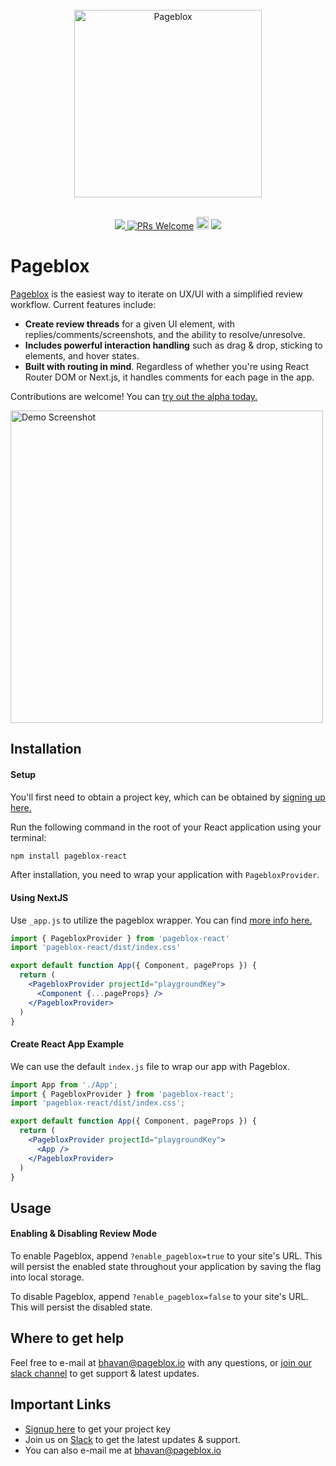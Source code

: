 <div align="center">
  <br>
  <img alt="Pageblox" src="https://i.postimg.cc/jdwrK6w6/pageblox-github-logo.png" width="300px">
<br/>
</div>
<br/>
<p align="center">
<a href="https://289qfe92z29.typeform.com/to/LJNGDV6f">
    <img src="https://img.shields.io/badge/We're%20open%20for%20alpha!-Join-%2322c55e" />
  </a>
<a href='http://makeapullrequest.com'><img alt='PRs Welcome' src='https://img.shields.io/badge/PRs-welcome-brightgreen.svg?style=shields'/></a>
<a href='https://join.slack.com/t/pagebloxworkspace/shared_invite/zt-1tdckdevn-3GmY2amkNY2ZpdD6iuIZmQ'><img alt="Join Slack Community" src="https://img.shields.io/badge/Slack-4A154B?style=for-the-badge&logo=slack&logoColor=white" height="20"/></a>
<img src="https://img.shields.io/badge/license-MIT-green" />
</p>

# Pageblox
[Pageblox](https://www.pageblox.io) is the easiest way to iterate on UX/UI with a simplified review workflow. Current features include:

- <b>Create review threads</b> for a given UI element, with replies/comments/screenshots, and the ability to resolve/unresolve.
- <b>Includes powerful interaction handling</b> such as drag & drop, sticking to elements, and hover states.
- <b>Built with routing in mind</b>. Regardless of whether you're using React Router DOM or Next.js, it handles comments for each page in the app.

Contributions are welcome! You can [try out the alpha today.](https://289qfe92z29.typeform.com/to/LJNGDV6f)

<img src="https://i.postimg.cc/SQzBSG3G/pageblox-demo-screenshot.png" alt="Demo Screenshot" width="500" />

## Installation

#### Setup

You'll first need to obtain a project key, which can be obtained by [signing up here.](https://289qfe92z29.typeform.com/to/LJNGDV6f)

Run the following command in the root of your React application using your terminal:

  ```bash
  npm install pageblox-react
  ```

After installation, you need to wrap your application with ```PagebloxProvider```.

  #### Using NextJS
  
  Use ```_app.js``` to utilize the pageblox wrapper. You can find [more info here.](https://nextjs.org/docs/advanced-features/custom-app)

  ```jsx
  import { PagebloxProvider } from 'pageblox-react'
  import 'pageblox-react/dist/index.css'

  export default function App({ Component, pageProps }) {
    return (
      <PagebloxProvider projectId="playgroundKey">
        <Component {...pageProps} />
      </PagebloxProvider>
    )
  }
  ```
  
  #### Create React App Example

  We can use the default ```index.js``` file to wrap our app with Pageblox.

  ```jsx
  import App from './App';
  import { PagebloxProvider } from 'pageblox-react';
  import 'pageblox-react/dist/index.css';

  export default function App({ Component, pageProps }) {
    return (
      <PagebloxProvider projectId="playgroundKey">
        <App />
      </PagebloxProvider>
    )
  }
  ```

## Usage

#### Enabling & Disabling Review Mode

To enable Pageblox, append ```?enable_pageblox=true``` to your site's URL. This will persist the enabled state throughout your application by saving the flag into local storage.

To disable Pageblox, append ```?enable_pageblox=false``` to your site's URL. This will persist the disabled state.

## Where to get help

Feel free to e-mail at bhavan@pageblox.io with any questions, or [join our slack channel](https://join.slack.com/t/pagebloxworkspace/shared_invite/zt-1tdckdevn-3GmY2amkNY2ZpdD6iuIZmQ) to get support & latest updates.

## Important Links


- [Signup here](https://289qfe92z29.typeform.com/to/LJNGDV6f) to get your project key
- Join us on [Slack](https://join.slack.com/t/pagebloxworkspace/shared_invite/zt-1tdckdevn-3GmY2amkNY2ZpdD6iuIZmQ) to get the latest updates & support.
- You can also e-mail me at bhavan@pageblox.io